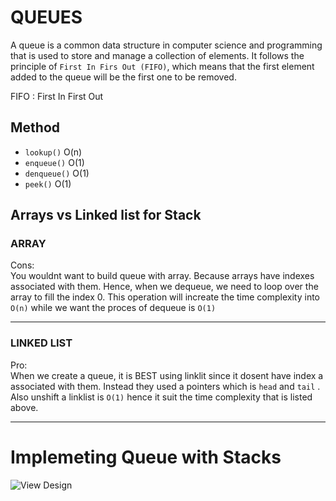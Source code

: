 # QUEUES

A queue is a common data structure in computer science and programming that is used to store and manage a collection of elements. It follows the principle of `First In Firs Out (FIFO)`, which means that the first element added to the queue will be the first one to be removed.

FIFO : First In First Out

## Method

- `lookup()` O(n)
- `enqueue()` O(1)
- `denqueue()` O(1)
- `peek()` O(1)

## Arrays vs Linked list for Stack

<h3>ARRAY</h3>

Cons:<br>
You wouldnt want to build queue with array. Because arrays have indexes associated with them. Hence, when we dequeue, we need to loop over the array to fill the index 0. This operation will increate the time complexity into `O(n)` while we want the proces of dequeue is `O(1)`

---

<h3>LINKED LIST</h3>

Pro:<br>
When we create a queue, it is BEST using linklit since it dosent have index a associated with them. Instead they used a pointers which is `head` and `tail` . Also unshift a linklist is `O(1)` hence it suit the time complexity that is listed above.

---

# Implemeting Queue with Stacks

![View Design](implementing-queues-with-stack.png)
